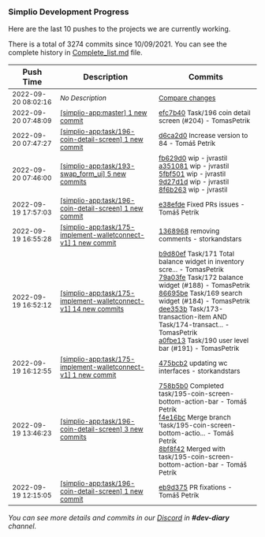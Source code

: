 
### Simplio Development Progress

Here are the last 10 pushes to the projects we are currently working.

There is a total of 3274 commits since 10/09/2021. You can see the complete history in
 [Complete_list.md](Complete_list.md) file.

| Push Time | Description | Commits |
| --- | --- | --- |
| <sub>2022-09-20 08:02:16</sub> | <sub>_No Description_</sub> | <sub>[Compare changes](https://github.com/SimplioOfficial/simplio-app/compare/8f6b263037fd...cdd41a33a1c3)</sub> |
| <sub>2022-09-20 07:48:09</sub> | <sub>[[simplio-app:master] 1 new commit](https://github.com/SimplioOfficial/simplio-app/commit/efc7b40970f16888ed02788f32b0039f37a5e45d)</sub> | <sub>[efc7b40](https://github.com/SimplioOfficial/simplio-app/commit/efc7b40970f16888ed02788f32b0039f37a5e45d) Task/196 coin detail screen (#204) - TomasPetrik</sub> |
| <sub>2022-09-20 07:47:27</sub> | <sub>[[simplio-app:task/196\-coin\-detail\-screen] 1 new commit](https://github.com/SimplioOfficial/simplio-app/commit/d6ca2d0d347761f0d08bc8b72778ee8895093140)</sub> | <sub>[d6ca2d0](https://github.com/SimplioOfficial/simplio-app/commit/d6ca2d0d347761f0d08bc8b72778ee8895093140) Increase version to 84 - Tomáš Petrík</sub> |
| <sub>2022-09-20 07:46:00</sub> | <sub>[[simplio-app:task/193\-swap\_form\_ui] 5 new commits](https://github.com/SimplioOfficial/simplio-app/compare/fb629d000fa6^...8f6b263037fd)</sub> | <sub>[fb629d0](https://github.com/SimplioOfficial/simplio-app/commit/fb629d000fa68917252431c1a634f1d9e4afc6a6) wip - jvrastil<br>[a351081](https://github.com/SimplioOfficial/simplio-app/commit/a351081d079615224ca230aed2deb6404add2d48) wip - jvrastil<br>[5fbf501](https://github.com/SimplioOfficial/simplio-app/commit/5fbf50199725d951558b346449fb76fee2d384b7) wip - jvrastil<br>[9d27d1d](https://github.com/SimplioOfficial/simplio-app/commit/9d27d1d298768bfba1b98078d9d3cc4fc002d4ad) wip - jvrastil<br>[8f6b263](https://github.com/SimplioOfficial/simplio-app/commit/8f6b263037fd8fdc0cbbd63c424acd25e85c1264) wip - jvrastil</sub> |
| <sub>2022-09-19 17:57:03</sub> | <sub>[[simplio-app:task/196\-coin\-detail\-screen] 1 new commit](https://github.com/SimplioOfficial/simplio-app/commit/e38efde627501af00d446e0442b434b8dcddc06c)</sub> | <sub>[e38efde](https://github.com/SimplioOfficial/simplio-app/commit/e38efde627501af00d446e0442b434b8dcddc06c) Fixed PRs issues - Tomáš Petrík</sub> |
| <sub>2022-09-19 16:55:28</sub> | <sub>[[simplio-app:task/175\-implement\-walletconnect\-v1] 1 new commit](https://github.com/SimplioOfficial/simplio-app/commit/1368968f2c410193d24a2eb62be8301072b405f3)</sub> | <sub>[1368968](https://github.com/SimplioOfficial/simplio-app/commit/1368968f2c410193d24a2eb62be8301072b405f3) removing comments - storkandstars</sub> |
| <sub>2022-09-19 16:52:12</sub> | <sub>[[simplio-app:task/175\-implement\-walletconnect\-v1] 14 new commits](https://github.com/SimplioOfficial/simplio-app/compare/475bcb2c8102...8efdec1ad645)</sub> | <sub>[b9d80ef](https://github.com/SimplioOfficial/simplio-app/commit/b9d80efdaf3115b4970cde8ca0b99de2e52c3b5a) Task/171 Total balance widget in inventory scre... - TomasPetrik<br>[79a03fe](https://github.com/SimplioOfficial/simplio-app/commit/79a03fe59577a316a5ba81fe5f18c2ad9d20ca0c) Task/172 balance widget (#188) - TomasPetrik<br>[86695be](https://github.com/SimplioOfficial/simplio-app/commit/86695bedc53827d77ed0f1728b45a6b3ee89b9c8) Task/169 search widget (#184) - TomasPetrik<br>[dee353b](https://github.com/SimplioOfficial/simplio-app/commit/dee353bfb31113c937eb9aa0c1a9061fd3e41c78) Task/173-transaction-item AND Task/174-transact... - TomasPetrik<br>[a0fbe13](https://github.com/SimplioOfficial/simplio-app/commit/a0fbe133321874dd98d6067f4e5a07a03f24f897) Task/190 user level bar (#191) - TomasPetrik</sub> |
| <sub>2022-09-19 16:12:55</sub> | <sub>[[simplio-app:task/175\-implement\-walletconnect\-v1] 1 new commit](https://github.com/SimplioOfficial/simplio-app/commit/475bcb2c81021680362d0f1d8c1e2b61f7537700)</sub> | <sub>[475bcb2](https://github.com/SimplioOfficial/simplio-app/commit/475bcb2c81021680362d0f1d8c1e2b61f7537700) updating wc interfaces - storkandstars</sub> |
| <sub>2022-09-19 13:46:23</sub> | <sub>[[simplio-app:task/196\-coin\-detail\-screen] 3 new commits](https://github.com/SimplioOfficial/simplio-app/compare/eb9d375ef609...8bf8f42ee733)</sub> | <sub>[758b5b0](https://github.com/SimplioOfficial/simplio-app/commit/758b5b08f32661ccd8f8719400f670cff0e6fbdd) Completed task/195-coin-screen-bottom-action-bar - Tomáš Petrík<br>[f4e16bc](https://github.com/SimplioOfficial/simplio-app/commit/f4e16bcf4532e4ce8bba67a3674918f1aac4beae) Merge branch 'task/195-coin-screen-bottom-actio... - Tomáš Petrík<br>[8bf8f42](https://github.com/SimplioOfficial/simplio-app/commit/8bf8f42ee733da014b64c1fd7a548a9606f9ba24) Merged with task/195-coin-screen-bottom-action-bar - Tomáš Petrík</sub> |
| <sub>2022-09-19 12:15:05</sub> | <sub>[[simplio-app:task/196\-coin\-detail\-screen] 1 new commit](https://github.com/SimplioOfficial/simplio-app/commit/eb9d375ef6095e1c8863b91c89f168e97537e91d)</sub> | <sub>[eb9d375](https://github.com/SimplioOfficial/simplio-app/commit/eb9d375ef6095e1c8863b91c89f168e97537e91d) PR fixations - Tomáš Petrík</sub> |

_You can see more details and commits in our [Discord](https://discord.gg/aKhjuwZmdP) in **#dev-diary** channel._
